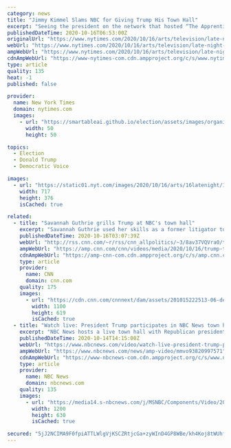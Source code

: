 ```yaml
---
category: news
title: "Jimmy Kimmel Slams NBC for Giving Trump His Town Hall"
excerpt: "Seeing the president on the network that hosted “The Apprentice” was “like taking a time machine back to 2004, when he was just a blowhard reality TV host,” Kimmel said."
publishedDateTime: 2020-10-16T06:53:00Z
originalUrl: "https://www.nytimes.com/2020/10/16/arts/television/late-night-jimmy-kimmel-nbc-trump-town-hall.html"
webUrl: "https://www.nytimes.com/2020/10/16/arts/television/late-night-jimmy-kimmel-nbc-trump-town-hall.html"
ampWebUrl: "https://www.nytimes.com/2020/10/16/arts/television/late-night-jimmy-kimmel-nbc-trump-town-hall.amp.html"
cdnAmpWebUrl: "https://www-nytimes-com.cdn.ampproject.org/c/s/www.nytimes.com/2020/10/16/arts/television/late-night-jimmy-kimmel-nbc-trump-town-hall.amp.html"
type: article
quality: 135
heat: -1
published: false

provider:
  name: New York Times
  domain: nytimes.com
  images:
    - url: "https://smartableai.github.io/election/assets/images/organizations/nytimes.com-50x50.jpg"
      width: 50
      height: 50

topics:
  - Election
  - Donald Trump
  - Democratic Voice

images:
  - url: "https://static01.nyt.com/images/2020/10/16/arts/16latenight/16latenight-facebookJumbo.png"
    width: 717
    height: 376
    isCached: true

related:
  - title: "Savannah Guthrie grills Trump at NBC's town hall"
    excerpt: "Savannah Guthrie used her skills as a former litigator to interrogate President Trump during NBC's town hall.\n    \n"
    publishedDateTime: 2020-10-16T03:07:39Z
    webUrl: "http://rss.cnn.com/~r/rss/cnn_allpolitics/~3/8av37VQVra0/trump-town-hall-nbc-guthrie-coronavirus-qanon-masks-orig.cnn-business"
    ampWebUrl: "https://amp.cnn.com/cnn/videos/media/2020/10/16/trump-town-hall-nbc-guthrie-coronavirus-qanon-masks-orig.cnn-business"
    cdnAmpWebUrl: "https://amp-cnn-com.cdn.ampproject.org/c/s/amp.cnn.com/cnn/videos/media/2020/10/16/trump-town-hall-nbc-guthrie-coronavirus-qanon-masks-orig.cnn-business"
    type: article
    provider:
      name: CNN
      domain: cnn.com
    quality: 175
    images:
      - url: "https://cdn.cnn.com/cnnnext/dam/assets/201015222513-06-deuling-town-halls-super-tease.jpg"
        width: 1100
        height: 619
        isCached: true
  - title: "Watch live: President Trump participates in NBC News town hall in Miami"
    excerpt: "NBC News hosts a live town hall with Republican presidential nominee President Donald Trump, moderated by Savannah Guthrie."
    publishedDateTime: 2020-10-14T14:15:00Z
    webUrl: "https://www.nbcnews.com/video/watch-live-president-trump-participates-in-nbc-news-town-hall-in-miami-93820997571"
    ampWebUrl: "https://www.nbcnews.com/news/amp-video/mmvo93820997571"
    cdnAmpWebUrl: "https://www-nbcnews-com.cdn.ampproject.org/c/s/www.nbcnews.com/news/amp-video/mmvo93820997571"
    type: article
    provider:
      name: NBC News
      domain: nbcnews.com
    quality: 135
    images:
      - url: "https://media14.s-nbcnews.com/j/MSNBC/Components/Video/202010/101320_Trump_Town_Hall-Twitter-FS-NBC_Thu.nbcnews-fp-1200-630.jpg"
        width: 1200
        height: 630
        isCached: true

secured: "5jJ2NCIMA9F0fpiATTLWlgVjKSCZRtjcGa+zyWInD4GP8WBe/kh4Koj8tWUhfpksmZ55/F/p/kWga1fkZgdfC4x0Q73VWxk1uOVzyOfNrxy9DYcHLcjxE4ZKtJTWu+mdoka2g3kJyhKBhG4zKcqJu6cnFNhOW54Ry7mvISZ/E+teLPCD222rNrOb20Gn+IvgVgxrc/tf3X98wWFN5urdc9YJBzfNkLQOUynZyl3KQLNfjPKAiYiO3eL7OSHW1Jq6vNwMyKvdSwxHQfUCB3fe3ySHYyIzJjF7ZJpdZqt87wDxB4NxkkKPzPqG+mzWt5Op660iltAwiKnTFLyLwupPrwgb8ndXMzhGzNvqf8xzFFA=;NVu9iNFv+uw0jO/vBwtaZA=="
---
```


